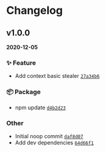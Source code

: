 # Changelog

## v1.0.0

**2020-12-05**

### ✨ Feature

- Add context basic stealer [`27a34b6`](https://github.com/evelynhathaway/context-thief/commit/27a34b6)

### 📦 Package

- npm update [`d4b2d23`](https://github.com/evelynhathaway/context-thief/commit/d4b2d23)

### Other

- Initial noop commit [`daf8d07`](https://github.com/evelynhathaway/context-thief/commit/daf8d07)
- Add dev dependencies [`64d66f1`](https://github.com/evelynhathaway/context-thief/commit/64d66f1)
